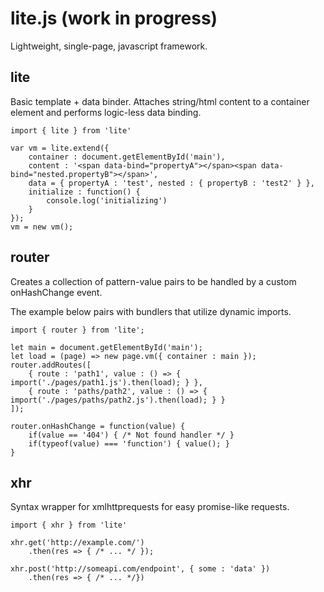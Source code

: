 # lite.js (work in progress)
Lightweight, single-page, javascript framework. 

## lite
Basic template + data binder. Attaches string/html content to a container element and performs logic-less data binding. 

```
import { lite } from 'lite'

var vm = lite.extend({
    container : document.getElementById('main'),
    content : '<span data-bind="propertyA"></span><span data-bind="nested.propertyB"></span>',
    data = { propertyA : 'test', nested : { propertyB : 'test2' } },
    initialize : function() { 
        console.log('initializing')
    }
});
vm = new vm();
```

## router
Creates a collection of pattern-value pairs to be handled by a custom onHashChange event. 

The example below pairs with bundlers that utilize dynamic imports. 
```
import { router } from 'lite';

let main = document.getElementById('main');
let load = (page) => new page.vm({ container : main });
router.addRoutes([
    { route : 'path1', value : () => { import('./pages/path1.js').then(load); } },
    { route : 'paths/path2', value : () => { import('./pages/paths/path2.js').then(load); } }
]);

router.onHashChange = function(value) { 
    if(value == '404') { /* Not found handler */ } 
    if(typeof(value) === 'function') { value(); }
}
```

## xhr
Syntax wrapper for xmlhttprequests for easy promise-like requests. 

```
import { xhr } from 'lite'

xhr.get('http://example.com/')
    .then(res => { /* ... */ });

xhr.post('http://someapi.com/endpoint', { some : 'data' })
    .then(res => { /* ... */})

```